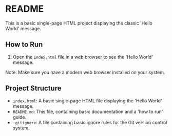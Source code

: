 # README

This is a basic single-page HTML project displaying the classic 'Hello World' message.

## How to Run

1. Open the `index.html` file in a web browser to see the 'Hello World' message.

Note: Make sure you have a modern web browser installed on your system.

## Project Structure

- `index.html`: A basic single-page HTML file displaying the 'Hello World' message.
- `README.md`: This file, containing basic documentation and a 'how to run' guide.
- `.gitignore`: A file containing basic ignore rules for the Git version control system.